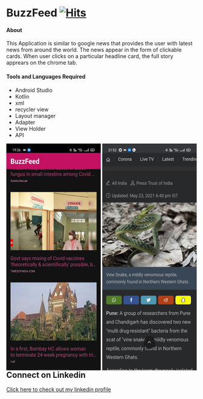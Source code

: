 
# BuzzFeed [![Hits](https://hits.seeyoufarm.com/api/count/incr/badge.svg?url=https%3A%2F%2Fgithub.com%2Fsh-reya%2FBuzzFeed&count_bg=%2379C83D&title_bg=%23555555&icon=&icon_color=%23E7E7E7&title=hits&edge_flat=false)](https://hits.seeyoufarm.com)

#### About
This Application is similar to google news that provides the user with latest news from around the world.
The news appear in the form of clickable cards. When user clicks on a particular headline card, the full story
apprears on the chrome tab.

#### Tools and Languages Required
<list>
  <ul>
    <li>Android Studio</li>
    <li>Kotlin</li>
    <li>xml</li>
    <li>recycler view</li>
    <li>Layout manager</li>
    <li>Adapter</li>
    <li>View Holder</li>
    <li>API</li>
  </ul>
  </list>
  <p align="center">
  
 

<img src="img/lol.jpeg" align="left" height="600" width="250">   <img src="img/b2.jpeg" align="right" height="600" width="250"> </p>


<br><br><br><br><br><br><br><br><br><br><br><br><br><br>
## Connect on Linkedin
[Click here to check out my linkedin profile](https://www.linkedin.com/in/shreya-kumari-b9b5841a0/)
  
